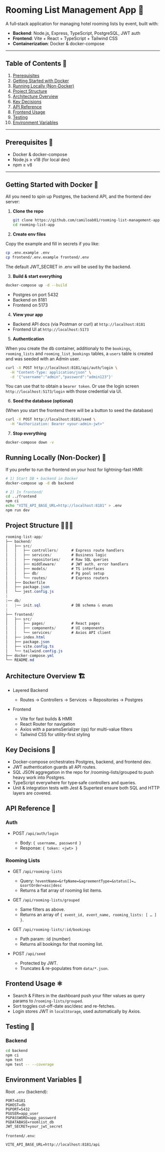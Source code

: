 # Rooming List Management App 🏨

A full‐stack application for managing hotel rooming lists by event, built with:

- **Backend**: Node.js, Express, TypeScript, PostgreSQL, JWT auth
- **Frontend**: Vite + React + TypeScript + Tailwind CSS
- **Containerization**: Docker & docker-compose

---

## Table of Contents 📕

1. [Prerequisites](#prerequisites)
2. [Getting Started with Docker](#getting-started-with-docker)
3. [Running Locally (Non-Docker)](#running-locally-non-docker)
4. [Project Structure](#project-structure)
5. [Architecture Overview](#architecture-overview)
6. [Key Decisions](#key-decisions)
7. [API Reference](#api-reference)
8. [Frontend Usage](#frontend-usage)
9. [Testing](#testing)
10. [Environment Variables](#environment-variables)

---

## Prerequisites 🤝

- Docker & docker-compose
- Node.js ≥ v18 (for local dev)
- npm ≥ v8

---

## Getting Started with Docker 🐳

All you need to spin up Postgres, the backend API, and the frontend dev server:

1. **Clone the repo**

   ```bash
   git clone https://github.com/camiloab01/rooming-list-management-app.git
   cd rooming-list-app
   ```

2. **Create env files**

Copy the example and fill in secrets if you like:

```bash
cp .env.example .env
cp frontend/.env.example frontend/.env
```

The default JWT_SECRET in .env will be used by the backend.

3. **Build & start everything**

```bash
docker-compose up -d --build
```

- Postgres on port 5432
- Backend on 8181
- Frontend on 5173

4. **View your app**

- Backend API docs (via Postman or curl) at `http://localhost:8181`
- Frontend UI at `http://localhost:5173`

5. **Authentication**

When you create the db container, additionaly to the `bookings`, `rooming_lists` and `rooming_list_bookings` tables, a `users` table is created and was seeded with an Admin user.

```bash
curl -X POST http://localhost:8181/api/auth/login \
  -H "Content-Type: application/json" \
  -d '{"username":"admin","password":"admin123"}'
```

You can use that to obtain a `bearer token`. Or use the login screen `http://localhost:5173/login` with those credential via UI.

6. **Seed the database (optional)**

(When you start the frontend there will be a button to seed the database)

```bash
curl -X POST http://localhost:8181/seed \
  -H "Authorization: Bearer <your-admin-jwt>"
```

7. **Stop everything**

```bash
docker-compose down -v
```

## Running Locally (Non-Docker) 💾

If you prefer to run the frontend on your host for lightning-fast HMR:

```bash
# 1) Start DB + backend in Docker
docker-compose up -d db backend

# 2) In frontend/
cd ../frontend
npm ci
echo "VITE_API_BASE_URL=http://localhost:8181" > .env
npm run dev
```

## Project Structure 👷🏼‍♂️

```csharp
rooming-list-app/
├── backend/
│   ├── src/
│   │   ├── controllers/      # Express route handlers
│   │   ├── services/         # Business logic
│   │   ├── repositories/     # Raw SQL queries
│   │   ├── middleware/       # JWT auth, error handlers
│   │   ├── models/           # TS interfaces
│   │   ├── db/               # Pg pool setup
│   │   └── routes/           # Express routers
│   ├── Dockerfile
│   ├── package.json
│   └── jest.config.js
|
|── db/
|   |── init.sql              # DB schema & enums
|
├── frontend/
│   ├── src/
│   │   ├── pages/            # React pages
│   │   ├── components/       # UI components
│   │   └── services/         # Axios API client
│   ├── index.html
│   ├── package.json
│   ├── vite.config.ts
│   └── tailwind.config.js
├── docker-compose.yml
└── README.md
```

## Architecture Overview 🏗️

- Layered Backend

  - Routes → Controllers → Services → Repositories → Postgres

- Frontend

  - Vite for fast builds & HMR
  - React Router for navigation
  - Axios with a paramsSerializer (qs) for multi-value filters
  - Tailwind CSS for utility-first styling

## Key Decisions 🔑

- Docker-compose orchestrates Postgres, backend, and frontend dev.
- JWT authentication guards all API routes.
- SQL JSON aggregation in the repo for /rooming-lists/grouped to push heavy work into Postgres.
- TypeScript everywhere for type‐safe controllers and queries.
- Unit & integration tests with Jest & Supertest ensure both SQL and HTTP layers are covered.

## API Reference 🧮

### Auth

- POST `/api/auth/login`

  - Body: `{ username, password }`
  - Response: `{ token: <jwt> }`

### Rooming Lists

- GET `/api/rooming-lists`

  - Query: `?eventName=&rfpName=&agreementType=&status[]=…&sortOrder=asc|desc`
  - Returns a flat array of rooming list items.

- GET `/api/rooming-lists/grouped`

  - Same filters as above.
  - Returns an array of `{ event_id, event_name, rooming_lists: [ … ] }`.

- GET `/api/rooming-lists/:id/bookings`

  - Path param: :id (number)
  - Returns all bookings for that rooming list.

- POST `/api/seed`
  - Protected by JWT.
  - Truncates & re-populates from `data/*.json`.

## Frontend Usage ⚛️

- Search & Filters in the dashboard push your filter values as query params to /`rooming-lists/grouped`.
- Sort toggles cut-off-date asc/desc and re-fetches.
- Login stores JWT in `localStorage`, used automatically by Axios.

## Testing 🧪

### Backend

```bash
cd backend
npm ci
npm test
npm test -- --coverage
```

## Environment Variables 🍃

Root `.env` (backend):

```dotenv
PORT=8181
PGHOST=db
PGPORT=5432
PGUSER=app_user
PGPASSWORD=app_password
PGDATABASE=roomlist_db
JWT_SECRET=your_jwt_secret
```

`frontend/.env`:

```dotenv
VITE_API_BASE_URL=http://localhost:8181/api
```

